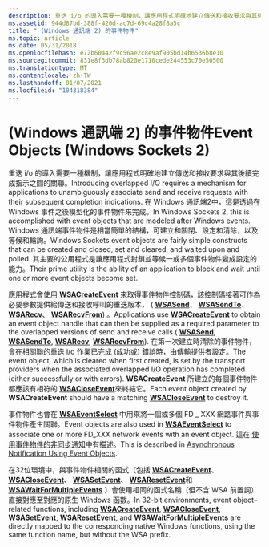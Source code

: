 ```yaml
---
description: 重迭 i/o 的導入需要一種機制，讓應用程式明確地建立傳送和接收要求與其後續完成指示之間的關聯。
ms.assetid: 944d87bd-388f-420d-ac7d-69c4a28f8a5c
title: " (Windows 通訊端 2) 的事件物件"
ms.topic: article
ms.date: 05/31/2018
ms.openlocfilehash: e72b60442f9c56ae2c8e9af905bd14b6536b8e10
ms.sourcegitcommit: 831e8f3db78ab820e1710cede244553c70e50500
ms.translationtype: MT
ms.contentlocale: zh-TW
ms.lasthandoff: 01/07/2021
ms.locfileid: "104318384"
---
```

# <a name="event-objects-windows-sockets-2"></a><span data-ttu-id="7b773-103"> (Windows 通訊端 2) 的事件物件</span><span class="sxs-lookup"><span data-stu-id="7b773-103">Event Objects (Windows Sockets 2)</span></span>

<span data-ttu-id="7b773-104">重迭 i/o 的導入需要一種機制，讓應用程式明確地建立傳送和接收要求與其後續完成指示之間的關聯。</span><span class="sxs-lookup"><span data-stu-id="7b773-104">Introducing overlapped I/O requires a mechanism for applications to unambiguously associate send and receive requests with their subsequent completion indications.</span></span> <span data-ttu-id="7b773-105">在 Windows 通訊端2中，這是透過在 Windows 事件之後模型化的事件物件來完成。</span><span class="sxs-lookup"><span data-stu-id="7b773-105">In Windows Sockets 2, this is accomplished with event objects that are modeled after Windows events.</span></span> <span data-ttu-id="7b773-106">Windows 通訊端事件物件是相當簡單的結構，可建立和關閉、設定和清除，以及等候和輪詢。</span><span class="sxs-lookup"><span data-stu-id="7b773-106">Windows Sockets event objects are fairly simple constructs that can be created and closed, set and cleared, and waited upon and polled.</span></span> <span data-ttu-id="7b773-107">其主要的公用程式是讓應用程式封鎖並等候一或多個事件物件變成設定的能力。</span><span class="sxs-lookup"><span data-stu-id="7b773-107">Their prime utility is the ability of an application to block and wait until one or more event objects become set.</span></span>

<span data-ttu-id="7b773-108">應用程式會使用 [**WSACreateEvent**](/windows/desktop/api/Winsock2/nf-winsock2-wsacreateevent) 來取得事件物件控制碼，該控制碼接著可作為必要參數提供給傳送和接收呼叫的重迭版本， ( [**WSASend**](/windows/desktop/api/Winsock2/nf-winsock2-wsasend)、 [**WSASendTo**](/windows/desktop/api/Winsock2/nf-winsock2-wsasendto)、 [**WSARecv**](/windows/desktop/api/Winsock2/nf-winsock2-wsarecv)、 [**WSARecvFrom**](/windows/desktop/api/Winsock2/nf-winsock2-wsarecvfrom)) 。</span><span class="sxs-lookup"><span data-stu-id="7b773-108">Applications use [**WSACreateEvent**](/windows/desktop/api/Winsock2/nf-winsock2-wsacreateevent) to obtain an event object handle that can then be supplied as a required parameter to the overlapped versions of send and receive calls ( [**WSASend**](/windows/desktop/api/Winsock2/nf-winsock2-wsasend), [**WSASendTo**](/windows/desktop/api/Winsock2/nf-winsock2-wsasendto), [**WSARecv**](/windows/desktop/api/Winsock2/nf-winsock2-wsarecv), [**WSARecvFrom**](/windows/desktop/api/Winsock2/nf-winsock2-wsarecvfrom)).</span></span> <span data-ttu-id="7b773-109">在第一次建立時清除的事件物件，會在相關聯的重迭 i/o 作業已完成 (成功或) 錯誤時，由傳輸提供者設定。</span><span class="sxs-lookup"><span data-stu-id="7b773-109">The event object, which is cleared when first created, is set by the transport providers when the associated overlapped I/O operation has completed (either successfully or with errors).</span></span> <span data-ttu-id="7b773-110">**WSACreateEvent** 所建立的每個事件物件都應該有相符的 [**WSACloseEvent**](/windows/desktop/api/Winsock2/nf-winsock2-wsacloseevent)來終結它。</span><span class="sxs-lookup"><span data-stu-id="7b773-110">Each event object created by **WSACreateEvent** should have a matching [**WSACloseEvent**](/windows/desktop/api/Winsock2/nf-winsock2-wsacloseevent) to destroy it.</span></span>

<span data-ttu-id="7b773-111">事件物件也會在 [**WSAEventSelect**](/windows/desktop/api/Winsock2/nf-winsock2-wsaeventselect) 中用來將一個或多個 FD \_ XXX 網路事件與事件物件產生關聯。</span><span class="sxs-lookup"><span data-stu-id="7b773-111">Event objects are also used in [**WSAEventSelect**](/windows/desktop/api/Winsock2/nf-winsock2-wsaeventselect) to associate one or more FD\_XXX network events with an event object.</span></span> <span data-ttu-id="7b773-112">這在 [使用事件物件的非同步通知](asynchronous-notification-using-event-objects-2.md)中有描述。</span><span class="sxs-lookup"><span data-stu-id="7b773-112">This is described in [Asynchronous Notification Using Event Objects](asynchronous-notification-using-event-objects-2.md).</span></span>

<span data-ttu-id="7b773-113">在32位環境中，與事件物件相關的函式（包括 [**WSACreateEvent**](/windows/desktop/api/Winsock2/nf-winsock2-wsacreateevent)、 [**WSACloseEvent**](/windows/desktop/api/Winsock2/nf-winsock2-wsacloseevent)、 [**WSASetEvent**](/windows/desktop/api/Winsock2/nf-winsock2-wsasetevent)、 [**WSAResetEvent**](/windows/desktop/api/Winsock2/nf-winsock2-wsaresetevent)和 [**WSAWaitForMultipleEvents**](/windows/desktop/api/Winsock2/nf-winsock2-wsawaitformultipleevents) ）會使用相同的函式名稱（但不含 WSA 前置詞）直接對應至對應的原生 Windows 函數。</span><span class="sxs-lookup"><span data-stu-id="7b773-113">In 32-bit environments, event object–related functions, including [**WSACreateEvent**](/windows/desktop/api/Winsock2/nf-winsock2-wsacreateevent), [**WSACloseEvent**](/windows/desktop/api/Winsock2/nf-winsock2-wsacloseevent), [**WSASetEvent**](/windows/desktop/api/Winsock2/nf-winsock2-wsasetevent), [**WSAResetEvent**](/windows/desktop/api/Winsock2/nf-winsock2-wsaresetevent), and [**WSAWaitForMultipleEvents**](/windows/desktop/api/Winsock2/nf-winsock2-wsawaitformultipleevents) are directly mapped to the corresponding native Windows functions, using the same function name, but without the WSA prefix.</span></span>

 

 



